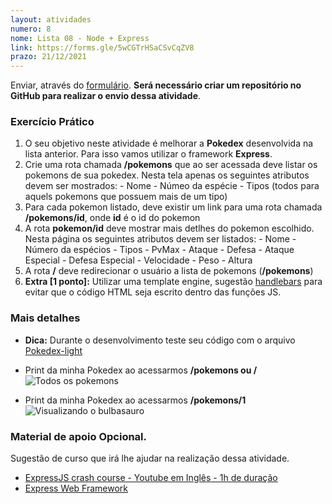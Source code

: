 ```yaml
---
layout: atividades
numero: 8
nome: Lista 08 - Node + Express
link: https://forms.gle/5wCGTrHSaCSvCqZV8
prazo: 21/12/2021
---
```


Enviar, através do <a href="{{ page.link }}" target="_blank">formulário</a>. **Será necessário criar um repositório no GitHub para realizar o envio dessa atividade**. 



### Exercício Prático
  1. O seu objetivo neste atividade é melhorar a **Pokedex** desenvolvida na lista anterior. Para isso vamos utilizar o framework **Express**.
  2. Crie uma rota chamada **/pokemons** que ao ser acessada deve listar os pokemons de sua pokedex. Nesta tela apenas os seguintes atributos devem ser mostrados:
    - Nome
    - Númeo da espécie
    - Tipos (todos para aquels pokemons que possuem mais de um tipo)
  3. Para cada pokemon listado, deve existir um link para uma rota chamada **/pokemons/id**, onde **id** é o id do pokemon
  4. A rota **pokemon/id** deve mostrar mais detlhes do pokemon escolhido. Nesta página os seguintes atributos devem ser listados:
    - Nome
    - Número da espécios
    - Tipos
    - PvMax
    - Ataque
    - Defesa
    - Ataque Especial
    - Defesa Especial
    - Velocidade
    - Peso
    - Altura
  5. A rota **/** deve redirecionar o usuário a lista de pokemons (**/pokemons**)
  6. **Extra [1 ponto]:** Utilizar uma template engine, sugestão <a href="https://handlebarsjs.com" target="_blank">handlebars</a> para evitar que o código HTML seja escrito dentro das funções JS.

### Mais detalhes

- **Dica:** Durante o desenvolvimento teste seu código com o arquivo  <a  href="{{site.baseurl}}/assets/downloads/pokedex-light.json" target="_blank"> Pokedex-light </a>

- Print da minha Pokedex ao acessarmos **/pokemons ou /**
![Todos os pokemons]({{site.baseurl}}/assets/prints/le08/pokedex-v2-show-all.png)

- Print da minha Pokedex ao acessarmos **/pokemons/1**
![Visualizando o bulbasauro]({{site.baseurl}}/assets/prints/le08/pokedex-v2-show-one.png)

<h3>Material de apoio <span class="label label-yellow">Opcional</span>.</h3>


Sugestão de curso que irá lhe ajudar na realização dessa atividade. 

- <a href="https://www.youtube.com/watch?v=gnsO8-xJ8rs" target="_blank"> ExpressJS crash course - Youtube em Inglês - 1h de duração </a>
- <a href="https://developer.mozilla.org/pt-BR/docs/Learn/Server-side/Express_Nodejs" target="_blank">Express Web Framework</a>
